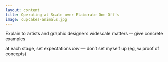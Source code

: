 ```yaml
---
layout: content
title: Operating at Scale over Elaborate One-Off's
image: cupcakes-animals.jpg
---
```



Explain to artists and graphic designers widescale matters -- give concrete examples

at each stage, set expectations _low_ — don’t set myself up (eg, w proof of concepts)
